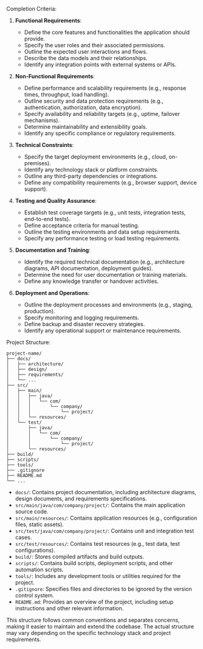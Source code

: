 Completion Criteria:

1. **Functional Requirements**:
   - Define the core features and functionalities the application should provide.
   - Specify the user roles and their associated permissions.
   - Outline the expected user interactions and flows.
   - Describe the data models and their relationships.
   - Identify any integration points with external systems or APIs.

2. **Non-Functional Requirements**:
   - Define performance and scalability requirements (e.g., response times, throughput, load handling).
   - Outline security and data protection requirements (e.g., authentication, authorization, data encryption).
   - Specify availability and reliability targets (e.g., uptime, failover mechanisms).
   - Determine maintainability and extensibility goals.
   - Identify any specific compliance or regulatory requirements.

3. **Technical Constraints**:
   - Specify the target deployment environments (e.g., cloud, on-premises).
   - Identify any technology stack or platform constraints.
   - Outline any third-party dependencies or integrations.
   - Define any compatibility requirements (e.g., browser support, device support).

4. **Testing and Quality Assurance**:
   - Establish test coverage targets (e.g., unit tests, integration tests, end-to-end tests).
   - Define acceptance criteria for manual testing.
   - Outline the testing environments and data setup requirements.
   - Specify any performance testing or load testing requirements.

5. **Documentation and Training**:
   - Identify the required technical documentation (e.g., architecture diagrams, API documentation, deployment guides).
   - Determine the need for user documentation or training materials.
   - Define any knowledge transfer or handover activities.

6. **Deployment and Operations**:
   - Outline the deployment processes and environments (e.g., staging, production).
   - Specify monitoring and logging requirements.
   - Define backup and disaster recovery strategies.
   - Identify any operational support or maintenance requirements.

Project Structure:

```
project-name/
├── docs/
│   ├── architecture/
│   ├── design/
│   ├── requirements/
│   └── ...
├── src/
│   ├── main/
│   │   ├── java/
│   │   │   └── com/
│   │   │       └── company/
│   │   │           └── project/
│   │   └── resources/
│   └── test/
│       ├── java/
│       │   └── com/
│       │       └── company/
│       │           └── project/
│       └── resources/
├── build/
├── scripts/
├── tools/
├── .gitignore
├── README.md
└── ...
```

- `docs/`: Contains project documentation, including architecture diagrams, design documents, and requirements specifications.
- `src/main/java/com/company/project/`: Contains the main application source code.
- `src/main/resources/`: Contains application resources (e.g., configuration files, static assets).
- `src/test/java/com/company/project/`: Contains unit and integration test cases.
- `src/test/resources/`: Contains test resources (e.g., test data, test configurations).
- `build/`: Stores compiled artifacts and build outputs.
- `scripts/`: Contains build scripts, deployment scripts, and other automation scripts.
- `tools/`: Includes any development tools or utilities required for the project.
- `.gitignore`: Specifies files and directories to be ignored by the version control system.
- `README.md`: Provides an overview of the project, including setup instructions and other relevant information.

This structure follows common conventions and separates concerns, making it easier to maintain and extend the codebase. The actual structure may vary depending on the specific technology stack and project requirements.